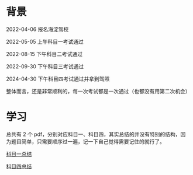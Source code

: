 # 背景

2022-04-06 报名海淀驾校

2022-05-05 上午科目一考试通过

2022-08-15 下午科目二考试通过

2022-09-30 下午科目三考试通过

2024-04-30 下午科目四考试通过并拿到驾照

整体而言，还是非常顺利的，每一次考试都是一次通过（也都没有用第二次机会）

# 学习

总共有 2 个 pdf，分别对应科目一、科目四，其实总结的并没有特别的结构，因为题目简单，只需要顺序过一遍，记一下自己觉得需要记住的就行了。

[科目一总结](https://wizna.github.io/assets/summary/\347\247\221\347\233\256\344\270\200\346\200\273\347\273\223.pdf)

[科目四总结](https://wizna.github.io/assets/summary/\347\247\221\347\233\256\345\233\233\346\200\273\347\273\223.pdf)
